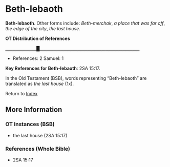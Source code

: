 # Beth-lebaoth
**Beth-lebaoth**. 
Other forms include: 
*Beth-merchak*, *a place that was far off*, *the edge of the city*, *the last house*. 


**OT Distribution of References**

▁▁▁▁▁▁▁▁▁█▁▁▁▁▁▁▁▁▁▁▁▁▁▁▁▁▁▁▁▁▁▁▁▁▁▁▁▁▁
* References: 2 Samuel: 1



**Key References for Beth-lebaoth**: 
2SA 15:17. 


In the Old Testament (BSB), words representing “Beth-lebaoth” are translated as 
*the last house* (1x). 




Return to [Index](00-Index.md)

## More Information

### OT Instances (BSB)

* the last house (2SA 15:17)



### References (Whole Bible)

* 2SA 15:17




